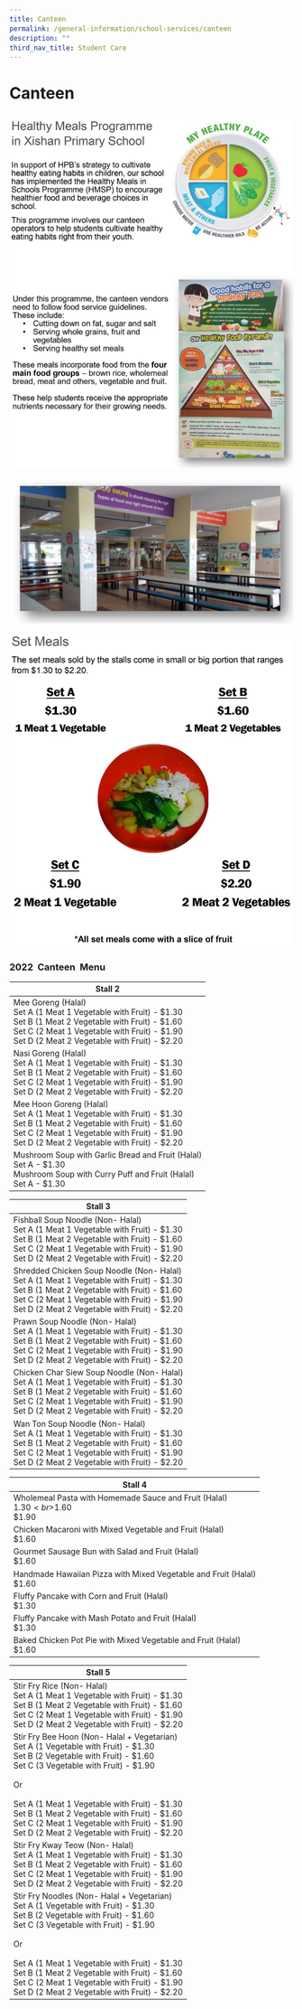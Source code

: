 ```yaml
---
title: Canteen
permalink: /general-information/school-services/canteen
description: ""
third_nav_title: Student Care
---
```

# **Canteen**

![](/images/canteen01.jpg)

![](/images/5zz.png)

![](/images/canteen03.jpg)

### 2022  Canteen  Menu

| Stall 2 	|
| ---	|
| Mee Goreng (Halal)<br>Set A (1 Meat 1 Vegetable with Fruit) - $1.30<br>Set B (1 Meat 2 Vegetable with Fruit) - $1.60<br>Set C (2 Meat 1 Vegetable with Fruit) - $1.90<br>Set D (2 Meat 2 Vegetable with Fruit) - $2.20<br>  	|
| Nasi Goreng (Halal)<br>Set A (1 Meat 1 Vegetable with Fruit) - $1.30<br>Set B (1 Meat 2 Vegetable with Fruit) - $1.60<br>Set C (2 Meat 1 Vegetable with Fruit) - $1.90<br>Set D (2 Meat 2 Vegetable with Fruit) - $2.20<br>  	|
| Mee Hoon Goreng (Halal)<br>Set A (1 Meat 1 Vegetable with Fruit) - $1.30<br>Set B (1 Meat 2 Vegetable with Fruit) - $1.60<br>Set C (2 Meat 1 Vegetable with Fruit) - $1.90<br>Set D (2 Meat 2 Vegetable with Fruit) - $2.20<br>  	|
| Mushroom Soup with Garlic Bread and Fruit (Halal)<br>Set A - $1.30<br>Mushroom Soup with Curry Puff and Fruit (Halal)<br>Set A - $1.30<br>  	|


| Stall 3 	|
|---	|
| Fishball Soup Noodle (Non- Halal)<br>Set A (1 Meat 1 Vegetable with Fruit) - $1.30<br>Set B (1 Meat 2 Vegetable with Fruit) - $1.60<br>Set C (2 Meat 1 Vegetable with Fruit) - $1.90<br>Set D (2 Meat 2 Vegetable with Fruit) - $2.20 	|
| Shredded Chicken Soup Noodle (Non- Halal)<br>Set A (1 Meat 1 Vegetable with Fruit) - $1.30<br>Set B (1 Meat 2 Vegetable with Fruit) - $1.60<br>Set C (2 Meat 1 Vegetable with Fruit) - $1.90<br>Set D (2 Meat 2 Vegetable with Fruit) - $2.20 	|
| Prawn Soup Noodle (Non- Halal)<br>Set A (1 Meat 1 Vegetable with Fruit) - $1.30<br>Set B (1 Meat 2 Vegetable with Fruit) - $1.60<br>Set C (2 Meat 1 Vegetable with Fruit) - $1.90<br>Set D (2 Meat 2 Vegetable with Fruit) - $2.20 	|
| Chicken Char Siew Soup Noodle (Non- Halal)<br>Set A (1 Meat 1 Vegetable with Fruit) - $1.30<br>Set B (1 Meat 2 Vegetable with Fruit) - $1.60<br>Set C (2 Meat 1 Vegetable with Fruit) - $1.90<br>Set D (2 Meat 2 Vegetable with Fruit) - $2.20 	|
| Wan Ton Soup Noodle (Non- Halal)<br>Set A (1 Meat 1 Vegetable with Fruit) - $1.30<br>Set B (1 Meat 2 Vegetable with Fruit) - $1.60<br>Set C (2 Meat 1 Vegetable with Fruit) - $1.90<br>Set D (2 Meat 2 Vegetable with Fruit) - $2.20 	|

| Stall 4 	|
|---	|
| Wholemeal Pasta with Homemade Sauce and Fruit (Halal)<br>$1.30<br>$1.60<br>$1.90 	|
| Chicken Macaroni with Mixed Vegetable and Fruit (Halal)<br>$1.60 	|
| Gourmet Sausage Bun with Salad and Fruit (Halal)<br>$1.60 	|
| Handmade Hawaiian Pizza with Mixed Vegetable and Fruit (Halal)<br>$1.60 	|
| Fluffy Pancake with Corn and Fruit (Halal)<br>$1.30 	|
| Fluffy Pancake with Mash Potato and Fruit (Halal)<br>$1.30 	|
| Baked Chicken Pot Pie with Mixed Vegetable and Fruit (Halal)<br>$1.60 	|

| Stall 5 	|
|---	|
| Stir Fry Rice (Non- Halal)<br>Set A (1 Meat 1 Vegetable with Fruit) - $1.30<br>Set B (1 Meat 2 Vegetable with Fruit) - $1.60<br>Set C (2 Meat 1 Vegetable with Fruit) - $1.90<br>Set D (2 Meat 2 Vegetable with Fruit) - $2.20 	|
| Stir Fry Bee Hoon (Non- Halal + Vegetarian)<br>Set A (1 Vegetable with Fruit) - $1.30<br>Set B (2 Vegetable with Fruit) - $1.60<br>Set C (3 Vegetable with Fruit) - $1.90<br><br>Or<br><br>Set A (1 Meat 1 Vegetable with Fruit) - $1.30<br>Set B (1 Meat 2 Vegetable with Fruit) - $1.60<br>Set C (2 Meat 1 Vegetable with Fruit) - $1.90<br>Set D (2 Meat 2 Vegetable with Fruit) - $2.20 	|
| Stir Fry Kway Teow (Non- Halal)<br>Set A (1 Meat 1 Vegetable with Fruit) - $1.30<br>Set B (1 Meat 2 Vegetable with Fruit) - $1.60<br>Set C (2 Meat 1 Vegetable with Fruit) - $1.90<br>Set D (2 Meat 2 Vegetable with Fruit) - $2.20 	|
| Stir Fry Noodles (Non- Halal + Vegetarian)<br>Set A (1 Vegetable with Fruit) - $1.30<br>Set B (2 Vegetable with Fruit) - $1.60<br>Set C (3 Vegetable with Fruit) - $1.90<br><br>Or<br><br>Set A (1 Meat 1 Vegetable with Fruit) - $1.30<br>Set B (1 Meat 2 Vegetable with Fruit) - $1.60<br>Set C (2 Meat 1 Vegetable with Fruit) - $1.90<br>Set D (2 Meat 2 Vegetable with Fruit) - $2.20 	|